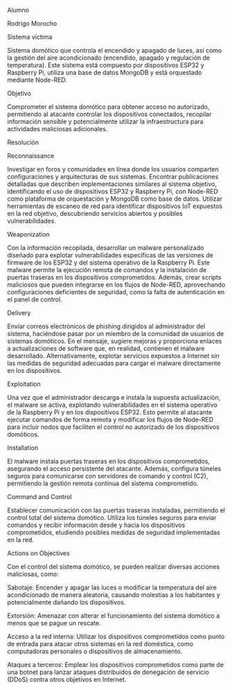 Alumno

Rodrigo Morocho

Sistema víctima

Sistema domótico que controla el encendido y apagado de luces, así como la gestión del aire acondicionado (encendido, apagado y regulación de temperatura). Este sistema está compuesto por dispositivos ESP32 y Raspberry Pi, utiliza una base de datos MongoDB y está orquestado mediante Node-RED.

Objetivo

Comprometer el sistema domótico para obtener acceso no autorizado, permitiendo al atacante controlar los dispositivos conectados, recopilar información sensible y potencialmente utilizar la infraestructura para actividades maliciosas adicionales.

Resolución

Reconnaissance

Investigar en foros y comunidades en línea donde los usuarios comparten configuraciones y arquitecturas de sus sistemas. Encontrar publicaciones detalladas que describen implementaciones similares al sistema objetivo, identificando el uso de dispositivos ESP32 y Raspberry Pi, con Node-RED como plataforma de orquestación y MongoDB como base de datos. Utilizar herramientas de escaneo de red para identificar dispositivos IoT expuestos en la red objetivo, descubriendo servicios abiertos y posibles vulnerabilidades.

Weaponization

Con la información recopilada, desarrollar un malware personalizado diseñado para explotar vulnerabilidades específicas de las versiones de firmware de los ESP32 y del sistema operativo de la Raspberry Pi. Este malware permite la ejecución remota de comandos y la instalación de puertas traseras en los dispositivos comprometidos. Además, crear scripts maliciosos que pueden integrarse en los flujos de Node-RED, aprovechando configuraciones deficientes de seguridad, como la falta de autenticación en el panel de control.

Delivery

Envíar correos electrónicos de phishing dirigidos al administrador del sistema, haciéndose pasar por un miembro de la comunidad de usuarios de sistemas domóticos. En el mensaje, sugiere mejoras y proporciona enlaces a actualizaciones de software que, en realidad, contienen el malware desarrollado. Alternativamente, explotar servicios expuestos a Internet sin las medidas de seguridad adecuadas para cargar el malware directamente en los dispositivos.

Exploitation

Una vez que el administrador descarga e instala la supuesta actualización, el malware se activa, explotando vulnerabilidades en el sistema operativo de la Raspberry Pi y en los dispositivos ESP32. Esto permite al atacante ejecutar comandos de forma remota y modificar los flujos de Node-RED para incluir nodos que faciliten el control no autorizado de los dispositivos domóticos.

Installation

El malware instala puertas traseras en los dispositivos comprometidos, asegurando el acceso persistente del atacante. Además, configura túneles seguros para comunicarse con servidores de comando y control (C2), permitiendo la gestión remota continua del sistema comprometido.

Command and Control

Establecer comunicación con las puertas traseras instaladas, permitiendo el control total del sistema domótico. Utiliza los túneles seguros para enviar comandos y recibir información desde y hacia los dispositivos comprometidos, eludiendo posibles medidas de seguridad implementadas en la red.

Actions on Objectives

Con el control del sistema domótico, se pueden realizar diversas acciones maliciosas, como:

Sabotaje: Encender y apagar las luces o modificar la temperatura del aire acondicionado de manera aleatoria, causando molestias a los habitantes y potencialmente dañando los dispositivos.

Extorsión: Amenazar con alterar el funcionamiento del sistema domótico a menos que se pague un rescate.

Acceso a la red interna: Utilizar los dispositivos comprometidos como punto de entrada para atacar otros sistemas en la red doméstica, como computadoras personales o dispositivos de almacenamiento.

Ataques a terceros: Emplear los dispositivos comprometidos como parte de una botnet para lanzar ataques distribuidos de denegación de servicio (DDoS) contra otros objetivos en Internet.